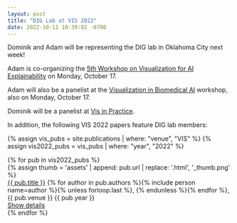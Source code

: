 ```yaml
---
layout: post
title: "DIG Lab at VIS 2022"
date: 2022-10-11 10:39:02 -0700
---
```


Dominik and Adam will be representing the DIG lab in Oklahoma City next week!

Adam is co-organizing the [5th Workshop on Visualization for AI Explainability](https://visxai.io) on Monday, October 17.

Adam will also be a panelist at the [Visualization in Biomedical AI](https://vis-biomed-ai.github.io/#home) workshop, also on Monday, October 17.

Dominik will be a panelist at [Vis in Practice](http://ieeevis.org/year/2022/info/visinpractice).

In addition, the following VIS 2022 papers feature DIG lab members:

{% assign vis_pubs = site.publications | where: "venue", "VIS" %}
{% assign vis2022_pubs = vis_pubs | where: "year", "2022" %}

<div class="mv3">
      {% for pub in vis2022_pubs %}
      <div class="mt4 mt3-ns flex flex-row-ns flex-column">
        {% assign thumb = 'assets' | append: pub.url | replace: '.html',
        '_thumb.png' %}
        <div
          class="h3 mr3-ns mb2 mb0-ns flex-shrink-0 preview-image ba b--black-05 db"
          style="background-image: url('{{ thumb | relative_url }}')"
        ></div>
        <div class="measure-wide">
          <div class="mb1">
            <a href="{{ pub.url }}" class="b link black hover-cmu-red"
              >{{ pub.title }}</a
            >
            <span class="fw2">
              {% for author in pub.authors %}{% include person name=author %}{%
              unless forloop.last %}, {% endunless %}{% endfor %}</span
            >, <span class="nowrap">{{ pub.venue }} {{ pub.year }}</span>
          </div>
          <a href="{{ pub.url }}" class="cta">Show details</a>
        </div>
      </div>
      {% endfor %}
    </div>
